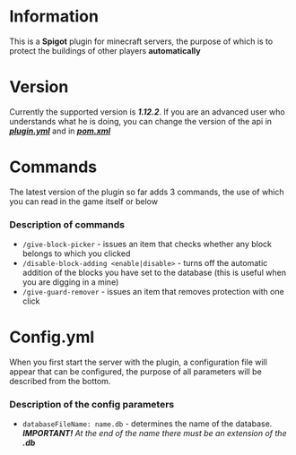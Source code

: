 # Information
This is a **Spigot** plugin for minecraft servers, the purpose of which is to protect the buildings of other players **automatically**

# Version
Currently the supported version is **_1.12.2_**. If you are an advanced user who understands what he is doing, you can change the version of the api in **_[plugin.yml](src/main/resources/plugin.yml)_** and in **_[pom.xml](pom.xml)_**


# Commands
The latest version of the plugin so far adds 3 commands, the use of which you can read in the game itself or below

### Description of commands
- `/give-block-picker` - issues an item that checks whether any block belongs to which you clicked
- `/disable-block-adding <enable|disable>` - turns off the automatic addition of the blocks you have set to the database (this is useful when you are digging in a mine)
- `/give-guard-remover` - issues an item that removes protection with one click

# Config.yml
When you first start the server with the plugin, a configuration file will appear that can be configured, the purpose of all parameters will be described from the bottom.

### Description of the config parameters
- `databaseFileName: name.db` - determines the name of the database. **_IMPORTANT!_** _At the end of the name there must be an extension of the **.db**_